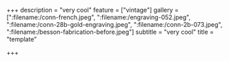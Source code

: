+++
description = "very cool"
feature = ["vintage"]
gallery = [":filename:/conn-french.jpeg", ":filename:/engraving-052.jpeg", ":filename:/conn-28b-gold-engraving.jpeg", ":filename:/conn-2b-073.jpeg", ":filename:/besson-fabrication-before.jpeg"]
subtitle = "very cool"
title = "template"

+++
